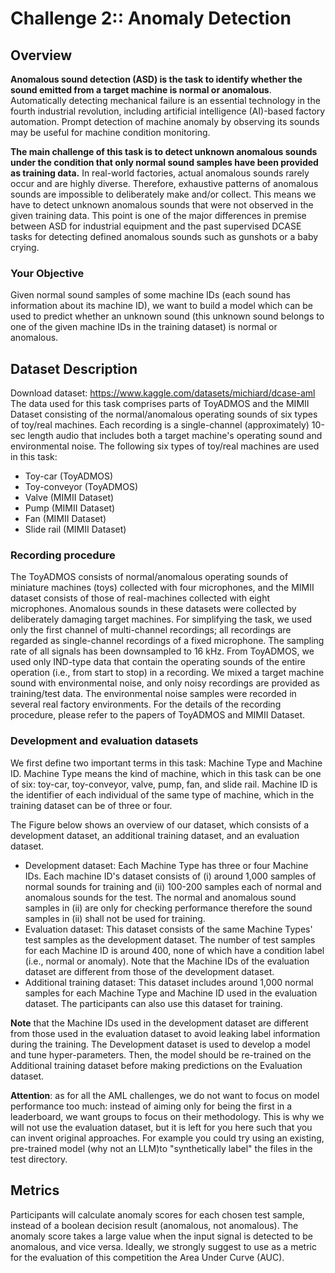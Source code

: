# Challenge 2:: Anomaly Detection
## Overview
**Anomalous sound detection (ASD) is the task to identify whether the sound emitted from a target machine is normal or anomalous**. Automatically detecting mechanical failure is an essential technology in the fourth industrial revolution, including artificial intelligence (AI)-based factory automation. Prompt detection of machine anomaly by observing its sounds may be useful for machine condition monitoring.

**The main challenge of this task is to detect unknown anomalous sounds under the condition that only normal sound samples have been provided as training data.** In real-world factories, actual anomalous sounds rarely occur and are highly diverse. Therefore, exhaustive patterns of anomalous sounds are impossible to deliberately make and/or collect. This means we have to detect unknown anomalous sounds that were not observed in the given training data. This point is one of the major differences in premise between ASD for industrial equipment and the past supervised DCASE tasks for detecting defined anomalous sounds such as gunshots or a baby crying.

### Your Objective

Given normal sound samples of some machine IDs (each sound has information about its machine ID), we want to build a model which can be used to predict whether an unknown sound (this unknown sound belongs to one of the given machine IDs in the training dataset) is normal or anomalous.

## Dataset Description
Download dataset: https://www.kaggle.com/datasets/michiard/dcase-aml
The data used for this task comprises parts of ToyADMOS and the MIMII Dataset consisting of the normal/anomalous operating sounds of six types of toy/real machines. Each recording is a single-channel (approximately) 10-sec length audio that includes both a target machine's operating sound and environmental noise. The following six types of toy/real machines are used in this task:
- Toy-car (ToyADMOS)
- Toy-conveyor (ToyADMOS)
- Valve (MIMII Dataset)
- Pump (MIMII Dataset)
- Fan (MIMII Dataset)
- Slide rail (MIMII Dataset)

### Recording procedure
The ToyADMOS consists of normal/anomalous operating sounds of miniature machines (toys) collected with four microphones, and the MIMII dataset consists of those of real-machines collected with eight microphones. Anomalous sounds in these datasets were collected by deliberately damaging target machines. For simplifying the task, we used only the first channel of multi-channel recordings; all recordings are regarded as single-channel recordings of a fixed microphone. The sampling rate of all signals has been downsampled to 16 kHz. From ToyADMOS, we used only IND-type data that contain the operating sounds of the entire operation (i.e., from start to stop) in a recording. We mixed a target machine sound with environmental noise, and only noisy recordings are provided as training/test data. The environmental noise samples were recorded in several real factory environments. For the details of the recording procedure, please refer to the papers of ToyADMOS and MIMII Dataset.

### Development and evaluation datasets

We first define two important terms in this task: Machine Type and Machine ID. Machine Type means the kind of machine, which in this task can be one of six: toy-car, toy-conveyor, valve, pump, fan, and slide rail. Machine ID is the identifier of each individual of the same type of machine, which in the training dataset can be of three or four.

The Figure below shows an overview of our dataset, which consists of a development dataset, an additional training dataset, and an evaluation dataset.

- Development dataset: Each Machine Type has three or four Machine IDs. Each machine ID's dataset consists of (i) around 1,000 samples of normal sounds for training and (ii) 100-200 samples each of normal and anomalous sounds for the test. The normal and anomalous sound samples in (ii) are only for checking performance therefore the sound samples in (ii) shall not be used for training.
- Evaluation dataset: This dataset consists of the same Machine Types' test samples as the development dataset. The number of test samples for each Machine ID is around 400, none of which have a condition label (i.e., normal or anomaly). Note that the Machine IDs of the evaluation dataset are different from those of the development dataset.
- Additional training dataset: This dataset includes around 1,000 normal samples for each Machine Type and Machine ID used in the evaluation dataset. The participants can also use this dataset for training.

**Note** that the Machine IDs used in the development dataset are different from those used in the evaluation dataset to avoid leaking label information during the training. The Development dataset is used to develop a model and tune hyper-parameters. Then, the model should be re-trained on the Additional training dataset before making predictions on the Evaluation dataset.

**Attention**: as for all the AML challenges, we do not want to focus on model performance too much: instead of aiming only for being the first in a leaderboard, we want groups to focus on their methodology. This is why we will not use the evaluation dataset, but it is left for you here such that you can invent original approaches. For example you could try using an existing, pre-trained model (why not an LLM)to "synthetically label" the files in the test directory.

## Metrics

Participants will calculate anomaly scores for each chosen test sample, instead of a boolean decision result (anomalous, not anomalous). The anomaly score takes a large value when the input signal is detected to be anomalous, and vice versa.
Ideally, we strongly suggest to use as a metric for the evaluation of this competition the Area Under Curve (AUC).



